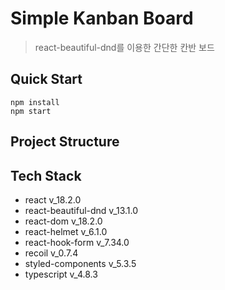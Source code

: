 # Simple Kanban Board

> react-beautiful-dnd를 이용한 간단한 칸반 보드

## Quick Start

```shell
npm install
npm start
```

## Project Structure

## Tech Stack

- react v_18.2.0
- react-beautiful-dnd v_13.1.0
- react-dom v_18.2.0
- react-helmet v_6.1.0
- react-hook-form v_7.34.0
- recoil v_0.7.4
- styled-components v_5.3.5
- typescript v_4.8.3
